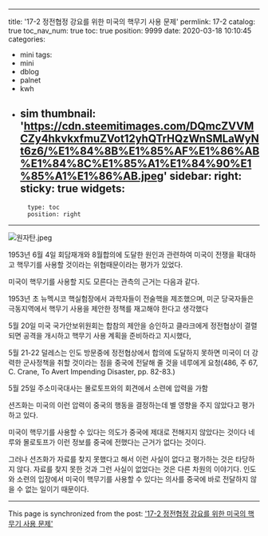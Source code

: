 
---
title: '17-2 정전협정 강요를 위한 미국의 핵무기 사용 문제'
permlink: 17-2
catalog: true
toc_nav_num: true
toc: true
position: 9999
date: 2020-03-18 10:10:45
categories:
- mini
tags:
- mini
- dblog
- palnet
- kwh
- sim
thumbnail: 'https://cdn.steemitimages.com/DQmcZVVMCZy4hkvkxfmuZVot12yhQTrHQzWnSMLaWyNt6z6/%E1%84%8B%E1%85%AF%E1%86%AB%E1%84%8C%E1%85%A1%E1%84%90%E1%85%A1%E1%86%AB.jpeg'
sidebar:
    right:
        sticky: true
widgets:
    -
        type: toc
        position: right
---


![원자탄.jpeg](https://cdn.steemitimages.com/DQmcZVVMCZy4hkvkxfmuZVot12yhQTrHQzWnSMLaWyNt6z6/%E1%84%8B%E1%85%AF%E1%86%AB%E1%84%8C%E1%85%A1%E1%84%90%E1%85%A1%E1%86%AB.jpeg)


1953년 6월 4일 회담재개와 8월합의에 도달한 원인과 관련하여 미국이 전쟁을 확대하고 핵무기를 사용할 것이라는 위협때문이라는 평가가 있었다. 

미국이 핵무기를 사용할 지도 모른다는 관측의 근거는 다음과 같다. 

1953년 초 뉴멕시코 핵실험장에서 과학자들이 전술핵을 제조했으며, 미군 당국자들은 극동지역에서 핵무기 사용을 제안한 정책를 재고해야 한다고 생각했다

5월 20일 미국 국가안보위원회는 합참의 제안을 승인하고 클라크에게 정전협상이 결렬되면 공격을 개시하고 핵무기 사용 계획을 준비하라고 지시했다, 

5월 21-22 덜레스는 인도 방문중에 정전협상에서 합의에 도달하지 못하면 미국이 더 강력한 군사정책을 취할 것이라는 점을 중국에 전달해 줄 것을 네루에게 요청(486, 주 67, C. Crane, To Avert Impending Disaster, pp. 82-83.)

5월 25일 주소미국대사는 몰로토프와의 회견에서 소련에 압력을 가함

션즈화는 미국의 이런 압력이 중국의 행동을 결정하는데 별 영향을 주지 않았다고 평가하고 있다. 

미국이 핵무기를 사용할 수 있다는 의도가 중국에 제대로 전해지지 않았다는 것이다 
네루와 몰로토프가 이런 정보를 중국에 전했다는 근거가 없다는 것이다. 

그러나 션즈화가 자료를 찾지 못했다고 해서 이런 사실이 없다고 평가하는 것은 타당하지 않다. 자료를 찾지 못한 것과 그런 사실이 없었다는 것은 다른 차원의 이야기다. 인도와 소련의 입장에서 미국이 핵무기를 사용할 수 있다는 의사를 중국에 바로 전달하지 않을 수 없는 일이기 때문이다.

- - -

This page is synchronized from the post: ['17-2 정전협정 강요를 위한 미국의 핵무기 사용 문제'](https://steemit.com/@wisdomandjustice/17-2)
